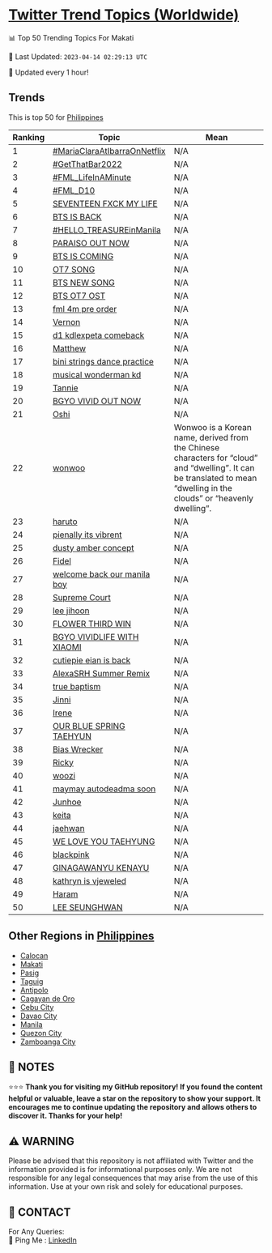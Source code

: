 [Twitter Trend Topics (Worldwide)](https://github.com/ErcinDedeoglu/Twitter-Trend-Topics)
==========


📊 Top 50 Trending Topics For Makati

📆 Last Updated: `2023-04-14 02:29:13 UTC`

🔧 Updated every 1 hour!


## Trends

This is top 50 for [Philippines](</Philippines>)

| Ranking | Topic | Mean |
| ------- | ------------ | ------------ |
| 1 | [#MariaClaraAtIbarraOnNetflix](http://twitter.com/search?q=%23MariaClaraAtIbarraOnNetflix) | N/A |
| 2 | [#GetThatBar2022](http://twitter.com/search?q=%23GetThatBar2022) | N/A |
| 3 | [#FML_LifeInAMinute](http://twitter.com/search?q=%23FML_LifeInAMinute) | N/A |
| 4 | [#FML_D10](http://twitter.com/search?q=%23FML_D10) | N/A |
| 5 | [SEVENTEEN FXCK MY LIFE](http://twitter.com/search?q=SEVENTEEN+FXCK+MY+LIFE) | N/A |
| 6 | [BTS IS BACK](http://twitter.com/search?q=BTS+IS+BACK) | N/A |
| 7 | [#HELLO_TREASUREinManila](http://twitter.com/search?q=%23HELLO_TREASUREinManila) | N/A |
| 8 | [PARAISO OUT NOW](http://twitter.com/search?q=PARAISO+OUT+NOW) | N/A |
| 9 | [BTS IS COMING](http://twitter.com/search?q=BTS+IS+COMING) | N/A |
| 10 | [OT7 SONG](http://twitter.com/search?q=OT7+SONG) | N/A |
| 11 | [BTS NEW SONG](http://twitter.com/search?q=BTS+NEW+SONG) | N/A |
| 12 | [BTS OT7 OST](http://twitter.com/search?q=BTS+OT7+OST) | N/A |
| 13 | [fml 4m pre order](http://twitter.com/search?q=fml+4m+pre+order) | N/A |
| 14 | [Vernon](http://twitter.com/search?q=Vernon) | N/A |
| 15 | [d1 kdlexpeta comeback](http://twitter.com/search?q=d1+kdlexpeta+comeback) | N/A |
| 16 | [Matthew](http://twitter.com/search?q=Matthew) | N/A |
| 17 | [bini strings dance practice](http://twitter.com/search?q=bini+strings+dance+practice) | N/A |
| 18 | [musical wonderman kd](http://twitter.com/search?q=musical+wonderman+kd) | N/A |
| 19 | [Tannie](http://twitter.com/search?q=Tannie) | N/A |
| 20 | [BGYO VIVID OUT NOW](http://twitter.com/search?q=BGYO+VIVID+OUT+NOW) | N/A |
| 21 | [Oshi](http://twitter.com/search?q=Oshi) | N/A |
| 22 | [wonwoo](http://twitter.com/search?q=wonwoo) | Wonwoo is a Korean name, derived from the Chinese characters for “cloud” and “dwelling”. It can be translated to mean “dwelling in the clouds” or “heavenly dwelling”. |
| 23 | [haruto](http://twitter.com/search?q=haruto) | N/A |
| 24 | [pienally its vibrent](http://twitter.com/search?q=pienally+its+vibrent) | N/A |
| 25 | [dusty amber concept](http://twitter.com/search?q=dusty+amber+concept) | N/A |
| 26 | [Fidel](http://twitter.com/search?q=Fidel) | N/A |
| 27 | [welcome back our manila boy](http://twitter.com/search?q=welcome+back+our+manila+boy) | N/A |
| 28 | [Supreme Court](http://twitter.com/search?q=Supreme+Court) | N/A |
| 29 | [lee jihoon](http://twitter.com/search?q=lee+jihoon) | N/A |
| 30 | [FLOWER THIRD WIN](http://twitter.com/search?q=FLOWER+THIRD+WIN) | N/A |
| 31 | [BGYO VIVIDLIFE WITH XIAOMI](http://twitter.com/search?q=BGYO+VIVIDLIFE+WITH+XIAOMI) | N/A |
| 32 | [cutiepie eian is back](http://twitter.com/search?q=cutiepie+eian+is+back) | N/A |
| 33 | [AlexaSRH Summer Remix](http://twitter.com/search?q=AlexaSRH+Summer+Remix) | N/A |
| 34 | [true baptism](http://twitter.com/search?q=true+baptism) | N/A |
| 35 | [Jinni](http://twitter.com/search?q=Jinni) | N/A |
| 36 | [Irene](http://twitter.com/search?q=Irene) | N/A |
| 37 | [OUR BLUE SPRING TAEHYUN](http://twitter.com/search?q=OUR+BLUE+SPRING+TAEHYUN) | N/A |
| 38 | [Bias Wrecker](http://twitter.com/search?q=Bias+Wrecker) | N/A |
| 39 | [Ricky](http://twitter.com/search?q=Ricky) | N/A |
| 40 | [woozi](http://twitter.com/search?q=woozi) | N/A |
| 41 | [maymay autodeadma soon](http://twitter.com/search?q=maymay+autodeadma+soon) | N/A |
| 42 | [Junhoe](http://twitter.com/search?q=Junhoe) | N/A |
| 43 | [keita](http://twitter.com/search?q=keita) | N/A |
| 44 | [jaehwan](http://twitter.com/search?q=jaehwan) | N/A |
| 45 | [WE LOVE YOU TAEHYUNG](http://twitter.com/search?q=WE+LOVE+YOU+TAEHYUNG) | N/A |
| 46 | [blackpink](http://twitter.com/search?q=blackpink) | N/A |
| 47 | [GINAGAWANYU KENAYU](http://twitter.com/search?q=GINAGAWANYU+KENAYU) | N/A |
| 48 | [kathryn is vjeweled](http://twitter.com/search?q=kathryn+is+vjeweled) | N/A |
| 49 | [Haram](http://twitter.com/search?q=Haram) | N/A |
| 50 | [LEE SEUNGHWAN](http://twitter.com/search?q=LEE+SEUNGHWAN) | N/A |



## Other Regions in [Philippines](</Philippines>)

* [Calocan](</Philippines/Calocan.md>)
* [Makati](</Philippines/Makati.md>)
* [Pasig](</Philippines/Pasig.md>)
* [Taguig](</Philippines/Taguig.md>)
* [Antipolo](</Philippines/Antipolo.md>)
* [Cagayan de Oro](</Philippines/Cagayan de Oro.md>)
* [Cebu City](</Philippines/Cebu City.md>)
* [Davao City](</Philippines/Davao City.md>)
* [Manila](</Philippines/Manila.md>)
* [Quezon City](</Philippines/Quezon City.md>)
* [Zamboanga City](</Philippines/Zamboanga City.md>)



## 📝 NOTES

⭐⭐⭐ **Thank you for visiting my GitHub repository! If you found the content helpful or valuable, leave a star on the repository to show your support. It encourages me to continue updating the repository and allows others to discover it. Thanks for your help!**


## ⚠️ WARNING

Please be advised that this repository is not affiliated with Twitter and the information provided is for informational purposes only. We are not responsible for any legal consequences that may arise from the use of this information. Use at your own risk and solely for educational purposes.


## 📨 CONTACT

 For Any Queries:  
            🏓 Ping Me : [LinkedIn](https://www.linkedin.com/in/ercindedeoglu/)
